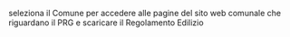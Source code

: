 seleziona il Comune per accedere alle pagine del sito web comunale che riguardano il PRG e scaricare il Regolamento Edilizio
